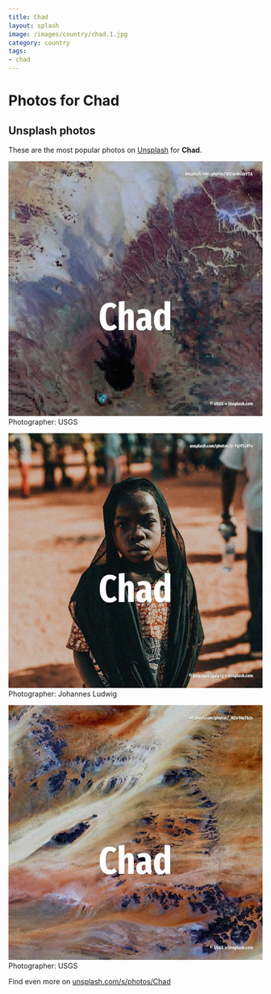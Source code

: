 ```yaml
---
title: Chad
layout: splash
image: /images/country/chad.1.jpg
category: country
tags:
- chad
---
```

# Photos for Chad
 
## Unsplash photos
These are the most popular photos on [Unsplash](https://unsplash.com) for **Chad**.
 
![Chad](/images/country/chad.1.jpg)
Photographer:  USGS
 
![Chad](/images/country/chad.2.jpg)
Photographer:  Johannes Ludwig
 
![Chad](/images/country/chad.3.jpg)
Photographer:  USGS
 
Find even more on [unsplash.com/s/photos/Chad](https://unsplash.com/s/photos/Chad)
 
